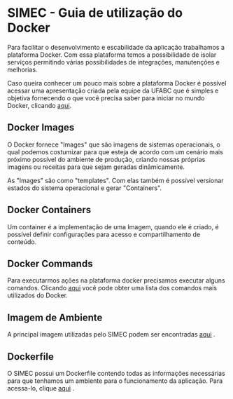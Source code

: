 # SIMEC - Guia de utilização do Docker

Para facilitar o desenvolvimento e escabilidade da aplicação trabalhamos a plataforma Docker. Com essa plataforma temos a possibilidade de isolar serviços permitindo várias possibilidades de integrações, manutenções e melhorias.

Caso queira conhecer um pouco mais sobre a plataforma Docker é possível acessar uma apresentação criada pela equipe da UFABC que é simples e objetiva fornecendo o que você precisa saber para iniciar no mundo Docker, clicando [aqui](http://pt.slideshare.net/vinnyfs89/docker-essa-baleia-vai-te-conquistar?qid=aed7b752-f313-4515-badd-f3bf811c8a35&v=&b=&from_search=1).

## Docker Images

O Docker fornece "Images" que são imagens de sistemas operacionais, o qual podemos costumizar para que esteja de acordo com um cenário mais próximo possível do ambiente de produção, criando nossas próprias imagens ou receitas para que sejam geradas dinâmicamente.

As "Images" são como "templates". Com elas também é possível versionar estados do sistema operacional e gerar "Containers". 

## Docker Containers

Um container é a implementação de uma Imagem, quando ele é criado, é possível definir configurações para acesso e compartilhamento de conteúdo. 

## Docker Commands

Para executarmos ações na plataforma docker precisamos executar alguns comandos. Clicando [aqui](https://github.com/vinnyfs89/dockerCommands) você pode obter uma lista dos comandos mais utilizados do Docker.

## Imagem de Ambiente

A principal imagem utilizadas pelo SIMEC podem ser encontradas [aqui](https://hub.docker.com/r/culturagovbr/simec) .

## Dockerfile

O SIMEC possui um Dockerfile contendo todas as informações necessárias para que tenhamos um ambiente para o funcionamento
da aplicação. Para acessa-lo, clique [aqui](https://github.com/culturagovbr/docker-simec) .
